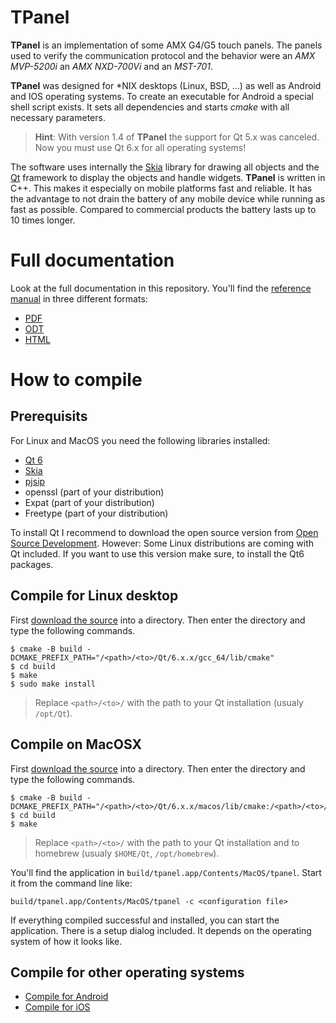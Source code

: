 # TPanel
**TPanel** is an implementation of some AMX G4/G5 touch panels. The panels used
to verify the communication protocol and the behavior were an *AMX MVP-5200i* an
*AMX NXD-700Vi* and an *MST-701*.

**TPanel** was designed for *NIX desktops (Linux, BSD, …) as well as Android and
IOS operating systems. To create an executable for Android a special shell
script exists. It sets all dependencies and starts _cmake_ with all necessary
parameters.

> **Hint**: With version 1.4 of **TPanel** the support for Qt 5.x was canceled.
Now you must use Qt 6.x for all operating systems!

The software uses internally the [Skia](https://skia.org) library for drawing
all objects and the [Qt](https://doc.qt.io/) framework to display the objects
and handle widgets. **TPanel** is written in C++. This makes it especially on
mobile platforms fast and reliable. It has the advantage to not drain the
battery of any mobile device while running as fast as possible. Compared to
commercial products the battery lasts up to 10 times longer.

# Full documentation
Look at the full documentation in this repository. You'll find the
[reference manual](https://github.com/TheLord45/tpanel/tree/main/documentation) in three different formats:

* [PDF](https://github.com/TheLord45/tpanel/blob/main/documentation/ReferenceGuide.pdf)
* [ODT](https://github.com/TheLord45/tpanel/blob/main/documentation/ReferenceGuide.odt)
* [HTML](https://github.com/TheLord45/tpanel/blob/main/documentation/ReferenceGuide.html)

# How to compile
## Prerequisits
For Linux and MacOS you need the following libraries installed:

- [Qt 6](https://doc.qt.io/qt-6/)
- [Skia](https://skia.org)
- [pjsip](https://www.pjsip.org)
- openssl (part of your distribution)
- Expat (part of your distribution)
- Freetype (part of your distribution)

To install Qt I recommend to download the open source version from
[Open Source Development](https://www.qt.io/download-open-source).
However: Some Linux distributions are coming with Qt included. If you want to
use this version make sure, to install the Qt6 packages.

## Compile for Linux desktop
First [download the source](https://github.com/TheLord45/tpanel) into a
directory. Then enter the directory and type the following commands.

    $ cmake -B build -DCMAKE_PREFIX_PATH="/<path>/<to>/Qt/6.x.x/gcc_64/lib/cmake"
    $ cd build
    $ make
    $ sudo make install

> Replace `<path>/<to>/` with the path to your Qt installation (usualy `/opt/Qt`).

## Compile on MacOSX
First [download the source](https://github.com/TheLord45/tpanel) into a directory. Then enter the directory and type the following commands.

    $ cmake -B build -DCMAKE_PREFIX_PATH="/<path>/<to>/Qt/6.x.x/macos/lib/cmake:/<path>/<to>/homebrew/lib/cmake"
    $ cd build
    $ make

> Replace `<path>/<to>/` with the path to your Qt installation and to homebrew (usualy `$HOME/Qt`, `/opt/homebrew`).

You'll find the application in `build/tpanel.app/Contents/MacOS/tpanel`. Start it from the command line like:

    build/tpanel.app/Contents/MacOS/tpanel -c <configuration file>

If everything compiled successful and installed, you can start the application.
There is a setup dialog included. It depends on the operating system of how
it looks like.

## Compile for other operating systems

- [Compile for Android](documentation/build_android.md)
- [Compile for iOS](documentation/build_ios.md)
